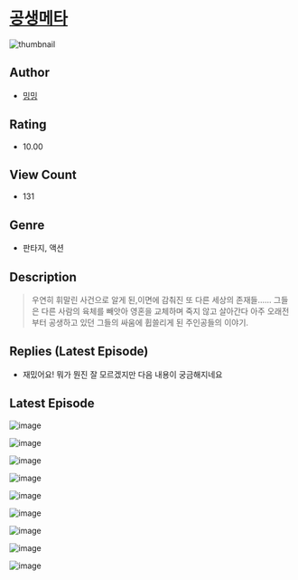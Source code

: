 # [공생메타](https://comic.naver.com/bestChallenge/list?titleId=810500)
![thumbnail](https://image-comic.pstatic.net/user_contents_data/challenge_comic/2023/05/24/366914/upload_3977019737835463728_480x623.jpeg)

## Author
- [밍밍](https://comic.naver.com/artistTitle?id=366914)

## Rating
- 10.00

## View Count
- 131

## Genre
- 판타지, 액션

## Description
> 우연히 휘말린 사건으로 알게 된,이면에 감춰진 또 다른 세상의 존재들...... 그들은 다른 사람의 육체를 빼앗아 영혼을 교체하며 죽지 않고 살아간다 아주 오래전부터 공생하고 있던 그들의 싸움에 휩쓸리게 된 주인공들의 이야기.

## Replies (Latest Episode)
- 재밌어요! 뭐가 뭔진 잘 모르겠지만 다음 내용이 궁금해지네요

## Latest Episode
![image](https://image-comic.pstatic.net/user_contents_data/challenge_comic/2023/05/25/366914/upload_3617572692241495650.jpeg)

![image](https://image-comic.pstatic.net/user_contents_data/challenge_comic/2023/05/25/366914/upload_7089281970298185009.jpeg)

![image](https://image-comic.pstatic.net/user_contents_data/challenge_comic/2023/05/25/366914/upload_3618135864710881846.jpeg)

![image](https://image-comic.pstatic.net/user_contents_data/challenge_comic/2023/05/25/366914/upload_4062587924577267762.jpeg)

![image](https://image-comic.pstatic.net/user_contents_data/challenge_comic/2023/05/25/366914/upload_3906932296869098801.jpeg)

![image](https://image-comic.pstatic.net/user_contents_data/challenge_comic/2023/05/25/366914/upload_3631364080568198712.jpeg)

![image](https://image-comic.pstatic.net/user_contents_data/challenge_comic/2023/05/25/366914/upload_3474634006524671796.jpeg)

![image](https://image-comic.pstatic.net/user_contents_data/challenge_comic/2023/05/25/366914/upload_7365464787208712290.jpeg)

![image](https://image-comic.pstatic.net/user_contents_data/challenge_comic/2023/05/25/366914/upload_7018070802645411170.jpeg)
